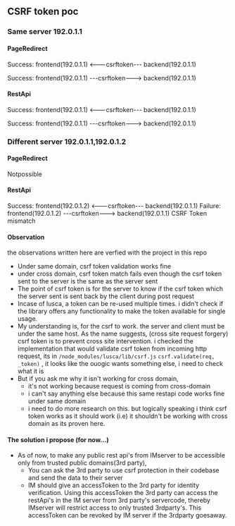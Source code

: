 ## CSRF token poc

### Same server 192.0.1.1
#### PageRedirect
Success: frontend(192.0.1.1)  <---csrftoken--- backend(192.0.1.1)

Success: frontend(192.0.1.1)  ---csrftoken---> backend(192.0.1.1)

#### RestApi
Success: frontend(192.0.1.1)  <---csrftoken--- backend(192.0.1.1)

Success: frontend(192.0.1.1)  ---csrftoken---> backend(192.0.1.1)

### Different server 192.0.1.1,192.0.1.2
#### PageRedirect
Notpossible

#### RestApi
Success: frontend(192.0.1.2)  <---csrftoken--- backend(192.0.1.1)
Failure: frontend(192.0.1.2)  ---csrftoken---> backend(192.0.1.1)
    CSRF Token mismatch



#### Observation
the observations written here are verfied with the project in this repo

 - Under same domain, csrf token validation works fine
 - under cross domain, csrf token match fails even though the csrf token sent to the server is the same as the server sent
 - The point of csrf token is for the server to know if the csrf token which the server sent is sent back by the client during post request
 - Incase of lusca, a token can be re-used multiple times. i didn't check if the library offers any functionality to make the token available for single usage.
 - My understanding is, for the csrf to work. the server and client must be under the same host. As the name suggests, (cross site request forgery)  csrf token is to prevent cross site intervention. i checked the implementation that would validate csrf token from incoming http request, its in `/node_modules/lusca/lib/csrf.js` `csrf.validate(req, _token)` , it looks like the ouogic wants something else, i need to check what it is
 - But if you ask me why it isn't working for cross domain, 
    - it's not working because request is coming from cross-domain 
    - i can't say anything else because this same restapi code works fine under same domain
    - i need to do more research on this. but logically speaking i think csrf token works as it should work (i.e) it shouldn't be working with cross domain as its proven here. 

#### The solution i propose (for now...)
- As of now, to make any public rest api's from IMserver to be accessible only from trusted public domains(3rd party),
    - You can ask the 3rd party to use csrf protection in their codebase and send the data to their server
    - IM should give an accessToken to the 3rd party for identity verification. Using this accessToken the 3rd party can access the restApi's in the IM server from 3rd party's servercode, thereby IMserver will restrict access to only trusted 3rdparty's. This accessToken can be revoked by IM server if the 3rdparty goesaway.




